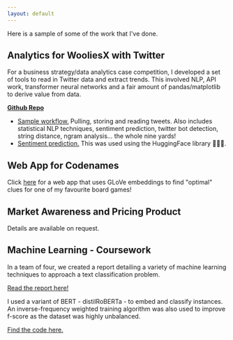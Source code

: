 ```yaml
---
layout: default
---
```


Here is a sample of some of the work that I've done.

## Analytics for WooliesX with Twitter

For a business strategy/data analytics case competition, I developed a set of tools to read in Twitter data and extract trends. This involved NLP, API work, transformer neural networks and a fair amount of pandas/matplotlib to derive value from data.

<a href="https://github.com/kaimashimo/wooliesx" target="_blank">**Github Repo**</a>
* <a href="https://github.com/kaimashimo/wooliesx/blob/main/Sample%20workflow.ipynb" target="_blank">Sample workflow.</a> Pulling, storing and reading tweets. Also includes statistical NLP techniques, sentiment prediction, twitter bot detection, string distance, ngram analysis... the whole nine yards!
* <a href="https://github.com/kaimashimo/wooliesx/blob/main/sentiment_analysis.ipynb" target="_blank">Sentiment prediction.</a> This was used using the HuggingFace library 🤗🤗🤗.

## Web App for Codenames

Click [here](https://share.streamlit.io/kaimashimo/games/main/app.py) for a web app that uses GLoVe embeddings to find "optimal" clues for one of my favourite board games!

## Market Awareness and Pricing Product

Details are available on request.

## Machine Learning - Coursework

In a team of four, we created a report detailing a variety of machine learning techniques to approach a text classification problem.

<a href="/files/COMP9417_REPORT.pdf" target="_blank">Read the report here!</a> 

I used a variant of BERT - distilRoBERTa - to embed and classify instances. An inverse-frequency weighted training algorithm was also used to improve f-score as the dataset was highly unbalanced.

<a href="https://www.kaggle.com/kaimashimo/notebookb8169ac226#" target="_blank">Find the code here.</a>